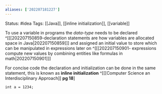 ```yaml
---
aliases: ['202207181227']
---
```

Status: #idea
Tags: [[Java]], [[inline initialization]], [[variable]]

To use a variable in programs the *data-type* needs to be declared ^[[[202207150859-declaration statements are how variables are allocated space in Java|202207150859]]] and assigned an initial value to store which can be manipulated in expressions later on ^[[[202207150901- expressions compute new values by combining entities like formulas in math|202207150901]]]

For concise code the declaration and initialization can be done in the same statement, this is known as **inline initialization** ^[[[Computer Science an Interdisciplinary Approach]] **pg 18**]

`int a = 1234;`


